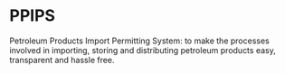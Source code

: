 # PPIPS
Petroleum Products Import Permitting System: to make the processes involved in importing, storing and distributing petroleum products easy, transparent and hassle free.
